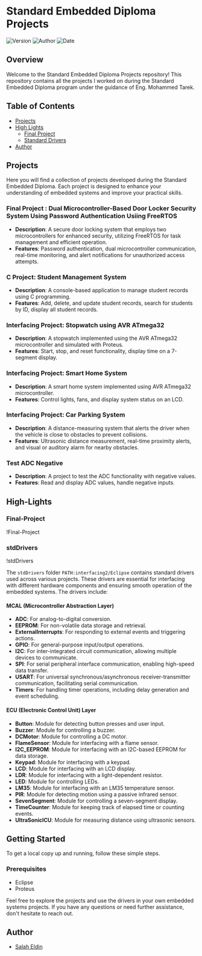 
# Standard Embedded Diploma Projects
![Version](https://img.shields.io/badge/Version-1-brightgreen)
![Author](https://img.shields.io/badge/Authors-Salah%20Eldin-blue)
![Date](https://img.shields.io/badge/Date-28%20OCT%202024-orange)    

## Overview
Welcome to the Standard Embedded Diploma Projects repository! This repository contains all the projects I worked on during the Standard Embedded Diploma program under the guidance of Eng. Mohammed Tarek.

## Table of Contents

- [Projects](#Projects)
- [High Lights](#High-Lights)
  - [Final Project](#Final-Project)
  - [Standard Drivers](#stdDrivers)
 - [Author](#author)

## Projects
Here you will find a collection of projects developed during the Standard Embedded Diploma. Each project is designed to enhance your understanding of embedded systems and improve your practical skills.

### Final Project : Dual Microcontroller-Based Door Locker Security System Using Password Authentication Usiing FreeRTOS
- **Description**: A secure door locking system that employs two microcontrollers for enhanced security, utilizing FreeRTOS for task management and efficient operation.
- **Features**: Password authentication, dual microcontroller communication, real-time monitoring, and alert notifications for unauthorized access attempts.

### C Project: Student Management System
- **Description**: A console-based application to manage student records using C programming.
- **Features**: Add, delete, and update student records, search for students by ID, display all student records.

### Interfacing Project: Stopwatch using AVR ATmega32
- **Description**: A stopwatch implemented using the AVR ATmega32 microcontroller and simulated with Proteus.
- **Features**: Start, stop, and reset functionality, display time on a 7-segment display.

### Interfacing Project: Smart Home System
- **Description**: A smart home system implemented using AVR ATmega32 microcontroller.
- **Features**: Control lights, fans, and display system status on an LCD.

### Interfacing Project: Car Parking System
- **Description**: A distance-measuring system that alerts the driver when the vehicle is close to obstacles to prevent collisions.
- **Features**: Ultrasonic distance measurement, real-time proximity alerts, and visual or auditory alarm for nearby obstacles.

### Test ADC Negative
- **Description**: A project to test the ADC functionality with negative values.
- **Features**: Read and display ADC values, handle negative inputs.

## High-Lights

### Final-Project
!Final-Project



### stdDrivers
!stdDrivers

The `stdDrivers` folder `PATH:interfacing2/Eclipse` contains standard drivers used across various projects. These drivers are essential for interfacing with different hardware components and ensuring smooth operation of the embedded systems. The drivers include:

#### MCAL (Microcontroller Abstraction Layer)
- **ADC**: For analog-to-digital conversion.
- **EEPROM**: For non-volatile data storage and retrieval.
- **ExternalInterrupts**: For responding to external events and triggering actions.
- **GPIO**: For general-purpose input/output operations.
- **I2C**: For inter-integrated circuit communication, allowing multiple devices to communicate.
- **SPI**: For serial peripheral interface communication, enabling high-speed data transfer.
- **USART**: For universal synchronous/asynchronous receiver-transmitter communication, facilitating serial communication.
- **Timers**: For handling timer operations, including delay generation and event scheduling.

#### ECU (Electronic Control Unit) Layer
- **Button**: Module for detecting button presses and user input.
- **Buzzer**: Module for controlling a buzzer.
- **DCMotor**: Module for controlling a DC motor.
- **FlameSensor**: Module for interfacing with a flame sensor.
- **I2C_EEPROM**: Module for interfacing with an I2C-based EEPROM for data storage.
- **Keypad**: Module for interfacing with a keypad.
- **LCD**: Module for interfacing with an LCD display.
- **LDR**: Module for interfacing with a light-dependent resistor.
- **LED**: Module for controlling LEDs.
- **LM35**: Module for interfacing with an LM35 temperature sensor.
- **PIR**: Module for detecting motion using a passive infrared sensor.
- **SevenSegment**: Module for controlling a seven-segment display.
- **TimeCounter**: Module for keeping track of elapsed time or counting events.
- **UltraSonicICU**: Module for measuring distance using ultrasonic sensors.

## Getting Started
To get a local copy up and running, follow these simple steps.

### Prerequisites
- Eclipse 
- Proteus

Feel free to explore the projects and use the drivers in your own embedded systems projects. If you have any questions or need further assistance, don't hesitate to reach out.

## Author

- [Salah Eldin](https://github.com/salah0eldin)

